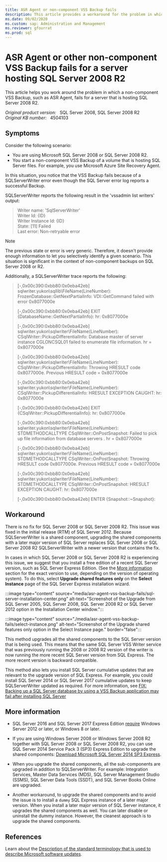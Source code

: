 ```yaml
---
title: ASR Agent or non-component VSS Backup fails
description: This article provides a workaround for the problem in which a non-component VSS Backup, such as ASR Agent, fails for a server that is hosting SQL Server 2008 R2.
ms.date: 09/02/2020
ms.custom: sap: Administration and Management
ms.reviewer: gfourrat
ms.prod: sql
---
```

# ASR Agent or other non-component VSS Backup fails for a server hosting SQL Server 2008 R2

This article helps you work around the problem in which a non-component VSS Backup, such as ASR Agent, fails for a server that is hosting SQL Server 2008 R2.

_Original product version:_ &nbsp; SQL Server 2008, SQL Server 2008 R2  
_Original KB number:_ &nbsp; 4504103

## Symptoms

Consider the following scenario:

- You are using Microsoft SQL Server 2008 or SQL Server 2008 R2.
- You start a non-component VSS Backup of a volume that is hosting SQL Server files. For example, you use Microsoft Azure Site Recovery Agent.

In this situation, you notice that the VSS Backup fails because of a SQLServerWriter error even though the SQL Server error log reports a successful Backup.

SQLServerWriter reports the following result in the 'vssadmin list writers' output:

> Writer name: 'SqlServerWriter'  
Writer Id: {ID}  
Writer Instance Id: {ID}  
State: [11] Failed  
Last error: Non-retryable error

> [!NOTE]
> The previous state or error is very generic. Therefore, it doesn't provide enough information to let you selectively identify a given scenario. This situation is significant in the context of non-component backups on SQL Server 2008 or R2.

Additionally, a SQLServerWriter trace reports the following:

> [-,0x00c390:0xbb80:0x0eba42eb] sqlwriter.yukon\sqllib\FileName(LineNumber): FrozenDatabase::GetNextPartialInfo: VDI::GetCommand failed with error 0x8077000e  
>
> [-,0x00c390:0xbb80:0x0eba42eb] EXIT  {DatabaseName::GetNextPartialInfo}: hr: 0x8077000e
>
> [-,0x00c390:0xbb80:0x0eba42eb] sqlwriter.yukon\sqlwriter\FileName(LineNumber): CSqlWriter::PickupDifferentialInfo: Database master of server instance CGLONCSQL01 failed to enumerate file information.  hr = 0x8077000e
>
>[-,0x00c390:0xbb80:0x0eba42eb] sqlwriter.yukon\sqlwriter\FileName(LineNumber): CSqlWriter::PickupDifferentialInfo: Throwing HRESULT code 0x8077000e. Previous HRESULT code = 0x8077000e
>
>[-,0x00c390:0xbb80:0x0eba42eb] sqlwriter.yukon\sqlwriter\FileName(LineNumber): CSqlWriter::PickupDifferentialInfo: HRESULT EXCEPTION CAUGHT: hr: 0x8077000e
>
>[-,0x00c390:0xbb80:0x0eba42eb] EXIT  {CSqlWriter::PickupDifferentialInfo}: hr: 0x8077000e
>
>[-,0x00c390:0xbb80:0x0eba42eb] sqlwriter.yukon\sqlwriter\FileName(LineNumber): STDMETHODCALLTYPE CSqlWriter::OnPostSnapshot: Failed to pick up file information from database servers . hr = 0x8077000e
>
>[-,0x00c390:0xbb80:0x0eba42eb] sqlwriter.yukon\sqlwriter\FileName(LineNumber): STDMETHODCALLTYPE CSqlWriter::OnPostSnapshot: Throwing HRESULT code 0x8077000e. Previous HRESULT code = 0x8077000e
>
>[-,0x00c390:0xbb80:0x0eba42eb] sqlwriter.yukon\sqlwriter\FileName(LineNumber): STDMETHODCALLTYPE CSqlWriter::OnPostSnapshot: HRESULT EXCEPTION CAUGHT: hr: 0x8077000e
>
>[-,0x00c390:0xbb80:0x0eba42eb] ENTER {Snapshot::~Snapshot}:

## Workaround

There is no fix for SQL Server 2008 or SQL Server 2008 R2.
This issue was fixed in the initial release (RTM) of SQL Server 2012. Because SQLServerWriter is a shared component, upgrading the shared components with a later major version of SQL Server replaces SQL Server 2008 or SQL Server 2008 R2 SQLServerWriter with a newer version that contains the fix.

In cases in which SQL Server 2008 or SQL Server 2008 R2 is experiencing this issue, we suggest that you install a free edition of a recent SQL Server version, such as SQL Server Express Edition. (See the [More information](#more-information) section for the exact version to use, depending on the version of operating system). To do this, select **Upgrade shared features only**  on the **Select Instance** page of the SQL Server Express installation wizard.

:::image type="content" source="media/asr-agent-vss-backup-fails/sql-server-installation-center.png" alt-text="Screenshot of the Upgrade from SQL Server 2005, SQL Server 2008, SQL Server 2008 R2 or SQL Server 2012 option in the Installation Center window.":::

:::image type="content" source="./media/asr-agent-vss-backup-fails/select-instance.png" alt-text="Screenshot of the Upgrade shared features only option in the Select Instance page." border="false":::

This method upgrades all the shared components to the SQL Server version that is being used. This means that the same SQL Server VSS Writer service that was previously running the 2008 or 2008 R2 version of the writer is now running the more recent SQL Server version from SQL Express. The more recent version is backward compatible.

This method also lets you install SQL Server cumulative updates that are relevant to the upgrade version of SQL Express. For example, you could install SQL Server 2014 or SQL Server 2017 cumulative updates to keep SQLServerWriter updated as required. For more information, see [FIX: Backing up a SQL Server database by using a VSS Backup application may fail after installing SQL Server](https://support.microsoft.com/help/4466108/)

## More information

- SQL Server 2016 and SQL Server 2017 Express Edition [require](/sql/sql-server/install/hardware-and-software-requirements-for-installing-sql-server) Windows Server 2012 or later, or Windows 8 or later.
- If you are using Windows Server 2008 or Windows Server 2008 R2 together with SQL Server 2008 or SQL Server 2008 R2, you can use SQL Server 2014 Service Pack 3 (SP3) Express Edition to upgrade the shared components: [Download Microsoft SQL Server 2014 SP3 Express](https://www.microsoft.com/download/details.aspx?id=57473).

- When you upgrade the shared components, all the sub-components are upgraded in addition to SQLServerWriter. For example: Integration Services, Master Data Services (MDS), SQL Server Management Studio (SSMS), SQL Server Data Tools (SSDT), and SQL Server Books Online are upgraded.

- Another workaround, to upgrade the shared components and to avoid the issue is to install a `dummy` SQL Express instance of a later major version. When you install a later major version of SQL Server instance, it upgrades the shared components as well. You can later disable or uninstall the dummy instance. However, the cleanest approach is to upgrade the shared components.

## References

Learn about the [Description of the standard terminology that is used to describe Microsoft software updates](/troubleshoot/windows-client/deployment/standard-terminology-software-updates).
